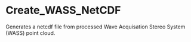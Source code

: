 # Create_WASS_NetCDF
Generates a netcdf file from processed Wave Acquisation Stereo System (WASS) point cloud. 
